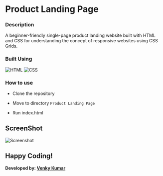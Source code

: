 # Product Landing Page

### Description
A beginner-friendly single-page product landing website built with HTML and CSS for understanding the concept of responsive websites using CSS Grids.

### Built Using
![HTML](https://img.shields.io/badge/html5-%23E34F26.svg?style=for-the-badge&logo=html5&logoColor=white)
![CSS](https://img.shields.io/badge/css3-%231572B6.svg?style=for-the-badge&logo=css3&logoColor=white)

### How to use
- Clone the repository

- Move to directory ```Product Landing Page```

- Run index.html

## ScreenShot

![Screenshot](images/product.gif)

## Happy Coding!

<strong>Developed by: <a href=
"https://github.com/BoddepallyVenkatesh06">Venky Kumar</a>